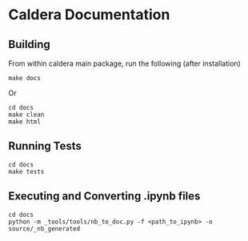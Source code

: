 # Caldera Documentation

## Building

From within caldera main package, run the following (after installation)

```
make docs
```

Or 

```
cd docs
make clean
make html
```

## Running Tests

```
cd docs
make tests
```

## Executing and Converting .ipynb files

```
cd docs
python -m _tools/tools/nb_to_doc.py -f <path_to_ipynb> -o source/_nb_generated
```
